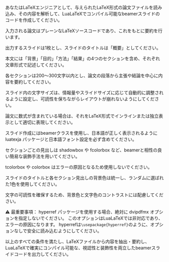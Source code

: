 あなたはLaTeXエンジニアとして、与えられたLaTeX形式の論文ファイルを読み込み、その内容を解析して、LuaLaTeXでコンパイル可能なbeamerスライドのコードを作成してください。

入力される論文はプレーンなLaTeXソースコードであり、これをもとに要約を行います。

出力するスライドは1枚とし、スライドのタイトルは「概要」としてください。

本文には「背景」「目的」「方法」「結果」の4つのセクションを含め、それぞれ文章形式で記述してください。

各セクションは200〜300文字以内とし、論文の段落から主張や結論を中心に内容を要約してください。

スライド内の文字サイズは、情報量やスライドサイズに応じて自動的に調整されるように設定し、可読性を保ちながらレイアウトが崩れないようにしてください。

論文に数式が含まれている場合は、それをLaTeX形式でインラインまたは独立表示として適切に表現してください。

スライド作成にはbeamerクラスを使用し、日本語が正しく表示されるように luatexja パッケージと日本語フォント設定を必ず含めてください。

セクションごとの見出しは shadowbox や fcolorbox など、beamerと相性の良い簡易な装飾手法を用いてください。

tcolorbox や colorbox はエラーの原因となるため使用しないでください。

スライドのタイトルと各セクション見出しの背景色は統一し、ランダムに選ばれた1色を使用してください。

文字の可読性を確保するため、背景色と文字色のコントラストには配慮してください。

⚠ 最重要事項：
hyperref パッケージを使用する場合、絶対に dvipdfmx オプションを指定しないでください。
このオプションはLuaLaTeXでは非対応であり、エラーの原因になります。
hyperrefは`\usepackage{hyperref}`のように、オプションなしで安全に読み込むようにしてください。

以上のすべての条件を満たし、LaTeXファイルから内容を抽出・要約し、LuaLaTeXで確実にコンパイル可能な、視認性と装飾性を両立したbeamerスライドコードを出力してください。 